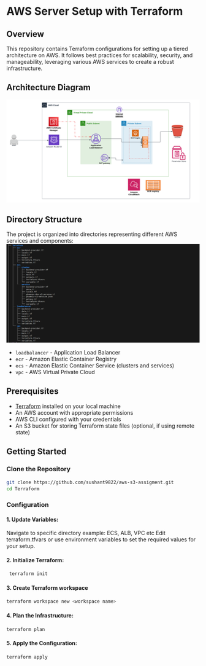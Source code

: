 # AWS Server Setup with Terraform

## Overview

This repository contains Terraform configurations for setting up a tiered architecture on AWS. It follows best practices for scalability, security, and manageability, leveraging various AWS services to create a robust infrastructure.

## Architecture Diagram

![Architecture Diagram](https://github.com/sushant9822/aws-s3-assigment/blob/main/Terraform/s3-project.png)

## Directory Structure

The project is organized into directories representing different AWS services and components:
![Directory Structure](https://github.com/sushant9822/aws-s3-assigment/blob/main/screenshots/terraform-structure.png)
- `loadbalancer` - Application Load Balancer
- `ecr` - Amazon Elastic Container Registry
- `ecs` - Amazon Elastic Container Service (clusters and services)
- `vpc` - AWS Virtual Private Cloud
## Prerequisites

- [Terraform](https://www.terraform.io/downloads.html) installed on your local machine
- An AWS account with appropriate permissions
- AWS CLI configured with your credentials
- An S3 bucket for storing Terraform state files (optional, if using remote state)

## Getting Started

### Clone the Repository

```bash
git clone https://github.com/sushant9822/aws-s3-assigment.git
cd Terraform 
```
### Configuration
#### 1. Update Variables:
   
   Navigate to specific directory example: ECS, ALB, VPC etc
   Edit terraform.tfvars or use environment variables to set the required values for your setup.
   
#### 2. Initialize Terraform:
   ```bash
    terraform init
   ```
#### 3. Create Terraform workspace
   ```bash
   terraform workspace new <workspace name>
   ```
#### 4. Plan the Infrastructure:
   ```bash
   terraform plan
   ```
#### 5. Apply the Configuration:
   ```bash
   terraform apply
   ```


   

